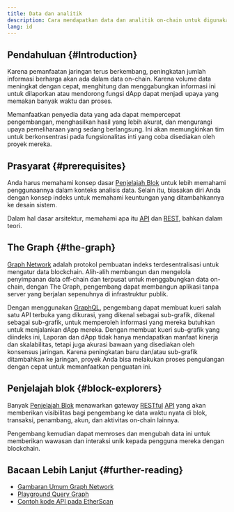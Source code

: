 ```yaml
---
title: Data dan analitik
description: Cara mendapatkan data dan analitik on-chain untuk digunakan di dapp Anda
lang: id
---
```


## Pendahuluan {#Introduction}

Karena pemanfaatan jaringan terus berkembang, peningkatan jumlah informasi berharga akan ada dalam data on-chain. Karena volume data meningkat dengan cepat, menghitung dan menggabungkan informasi ini untuk dilaporkan atau mendorong fungsi dApp dapat menjadi upaya yang memakan banyak waktu dan proses.

Memanfaatkan penyedia data yang ada dapat mempercepat pengembangan, menghasilkan hasil yang lebih akurat, dan mengurangi upaya pemeliharaan yang sedang berlangsung. Ini akan memungkinkan tim untuk berkonsentrasi pada fungsionalitas inti yang coba disediakan oleh proyek mereka.

## Prasyarat {#prerequisites}

Anda harus memahami konsep dasar [Penjelajah Blok](/developers/docs/data-and-analytics/block-explorers/) untuk lebih memahami penggunaannya dalam konteks analisis data. Selain itu, biasakan diri Anda dengan konsep <GlossaryTooltip termKey="index">indeks</GlossaryTooltip> untuk memahami keuntungan yang ditambahkannya ke desain sistem.

Dalam hal dasar arsitektur, memahami apa itu [API](https://www.wikipedia.org/wiki/API) dan [REST](https://www.wikipedia.org/wiki/Representational_state_transfer), bahkan dalam teori.

## The Graph {#the-graph}

[Graph Network](https://thegraph.com/) adalah protokol pembuatan indeks terdesentralisasi untuk mengatur data blockchain. Alih-alih membangun dan mengelola penyimpanan data off-chain dan terpusat untuk menggabungkan data on-chain, dengan The Graph, pengembang dapat membangun aplikasi tanpa server yang berjalan sepenuhnya di infrastruktur publik.

Dengan menggunakan [GraphQL](https://graphql.org/), pengembang dapat membuat kueri salah satu API terbuka yang dikurasi, yang dikenal sebagai sub-grafik, dikenal sebagai sub-grafik, untuk memperoleh informasi yang mereka butuhkan untuk menjalankan dApp mereka. Dengan membuat kueri sub-grafik yang diindeks ini, Laporan dan dApp tidak hanya mendapatkan manfaat kinerja dan skalabilitas, tetapi juga akurasi bawaan yang disediakan oleh konsensus jaringan. Karena peningkatan baru dan/atau sub-grafik ditambahkan ke jaringan, proyek Anda bisa melakukan proses pengulangan dengan cepat untuk memanfaatkan penguatan ini.

## Penjelajah blok {#block-explorers}

Banyak [Penjelajah Blok](/developers/docs/data-and-analytics/block-explorers/) menawarkan gateway [RESTful](https://www.wikipedia.org/wiki/Representational_state_transfer) [API](https://www.wikipedia.org/wiki/API) yang akan memberikan visibilitas bagi pengembang ke data waktu nyata di blok, transaksi, penambang, akun, dan aktivitas on-chain lainnya.

Pengembang kemudian dapat memroses dan mengubah data ini untuk memberikan wawasan dan interaksi unik kepada pengguna mereka dengan <GlossaryTooltip termKey="blockchain">blockchain</GlossaryTooltip>.

## Bacaan Lebih Lanjut {#further-reading}

- [Gambaran Umum Graph Network](https://thegraph.com/docs/network#overview)
- [Playground Query Graph](https://thegraph.com/explorer/subgraph/graphprotocol/graph-network-mainnet?version=current)
- [Contoh kode API pada EtherScan](https://etherscan.io/apis#contracts)
